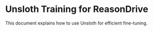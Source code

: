 # Unsloth Training for ReasonDrive

This document explains how to use Unsloth for efficient fine-tuning.

